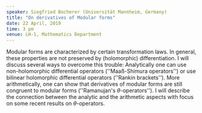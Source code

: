 ```yaml
---
speaker: Siegfried Bocherer (Universität Mannheim, Germany)
title: "On derivatives of Modular forms"
date: 22 April, 2019
time: 3 pm
venue: LH-1, Mathematics Department
---
```


Modular forms are characterized by certain transformation laws.
In general, these properties are not preserved by (holomorphic)
differentiation. I will discuss several ways to overcome this trouble:
Analytically one can use non-holomorphic differential operators 
(''Maaß-Shimura operators'') or use bilinear holomorphic differential 
operators (''Rankin brackets''). More arithmetically, one can show that 
derivatives of modular forms are still congruent to modular forms 
(''Ramanujan's $\theta$-operators''). I will describe the connection between the analytic 
and the arithmetic aspects with focus on some recent  results on $\theta$-operators.
